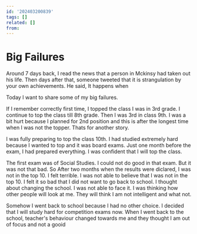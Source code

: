 ```yaml
---
id: '202403200839'
tags: []
related: []
from:
---
```


# Big Failures

Around 7 days back, I read the news that a person in Mckinsy had taken out his life. Then days after that, someone tweeted that it is strangulation by your own achievements.
He said, It happens when 



Today I want to share some of my big failures. 

If I remember correctly first time, I topped the class I was in 3rd grade. I continue to top the class till 8th grade. Then I was 3rd in class 9th. I was a bit hurt because I planned for 2nd position and this is after the longest time when I was not the topper. Thats for another story. 

I was fully preparing to top the class 10th. I had studied extremely hard because I wanted to top and it was board exams. Just one month before the exam, I had prepared everything. I was confident that I will top the class.

The first exam was of Social Studies. I could not do good in that exam. But it was not that bad. So After two months when the results were diclared, I was not in the top 10.
I felt terrible. I was not able to believe that I was not in the top 10.
I felt it so bad that I did not want to go back to school. I thought about changing the school. I was not able to face it. I was thinking how other people will look at me. They will think I am not intelligent and what not. 

Somehow I went back to school because I had no other choice. I decided that I will study hard for competition exams now. When I went back to the school, teacher's behaviour changed towards me and they thought I am out of focus and not a gooid
